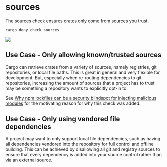 # sources

The sources check ensures crates only come from sources you trust.

```bash
cargo deny check sources
```

<img src="https://imgur.com/xdHFDWS.png"/>

## Use Case - Only allowing known/trusted sources

Cargo can retrieve crates from a variety of sources, namely registries, git repositories, or local file paths. This is great in general and very flexible for development. But, especially when re-routing dependencies to git repositories, increasing the amount of sources that a project has to trust may be something a repository wants to explicitly opt-in to.

See [Why npm lockfiles can be a security blindspot for injecting malicious modules](https://snyk.io/blog/why-npm-lockfiles-can-be-a-security-blindspot-for-injecting-malicious-modules/) for the motivating reason for why this check was added.

## Use Case - Only using vendored file dependencies

A project may want to only support local file dependencies, such as having all dependencies vendored into the repository for full control and offline building. This can be achieved by disallowing all git and registry sources to ensure that every dependency is added into your source control rather than via an external source.
